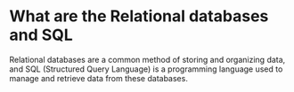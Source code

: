 # What are the Relational databases and SQL
Relational databases are a common method of storing and organizing data,
and SQL (Structured Query Language) is a programming language used to manage and retrieve data from these databases.

